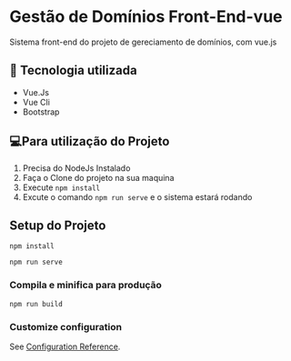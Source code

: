 # Gestão de Domínios Front-End-vue

Sistema front-end do projeto de gereciamento de domínios, com vue.js

## 🚀 Tecnologia utilizada
* Vue.Js
* Vue Cli
* Bootstrap
    
## 💻Para utilização do Projeto
 1.  Precisa do NodeJs Instalado
 2.  Faça o Clone do projeto na sua maquina
 3.  Execute `npm install`
 4.  Excute o comando `npm run serve` e o sistema estará rodando

## Setup do Projeto
```
npm install
```
```
npm run serve
```

### Compila e minifica para produção
```
npm run build
```

### Customize configuration
See [Configuration Reference](https://cli.vuejs.org/config/).
